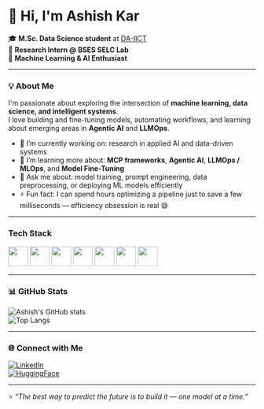 # 👋 Hi, I'm Ashish Kar  

🎓 **M.Sc. Data Science student** at [DA-IICT](https://www.daiict.ac.in/)  
🔬 **Research Intern @ BSES SELC Lab**  
🤖 **Machine Learning & AI Enthusiast**  

---

### 💡 About Me  
I'm passionate about exploring the intersection of **machine learning, data science, and intelligent systems**.  
I love building and fine-tuning models, automating workflows, and learning about emerging areas in **Agentic AI** and **LLMOps**.

- 🔭 I’m currently working on: research in applied AI and data-driven systems  
- 🌱 I’m learning more about: **MCP frameworks**, **Agentic AI**, **LLMOps / MLOps**, and **Model Fine-Tuning**  
- 💬 Ask me about: model training, prompt engineering, data preprocessing, or deploying ML models efficiently  
- ⚡ Fun fact: I can spend hours optimizing a pipeline just to save a few milliseconds — efficiency obsession is real 😄  

---

### Tech Stack  

<p align="left">
  <img src="https://cdn.jsdelivr.net/gh/devicons/devicon/icons/python/python-original.svg" width="40" height="40"/>
  <img src="https://cdn.jsdelivr.net/gh/devicons/devicon/icons/pytorch/pytorch-original.svg" width="40" height="40"/>
  <img src="https://cdn.jsdelivr.net/gh/devicons/devicon/icons/sqlite/sqlite-original.svg" width="40" height="40"/>
  <img src="https://cdn.jsdelivr.net/gh/devicons/devicon/icons/bash/bash-original.svg" width="40" height="40"/>
  <img src="https://cdn.jsdelivr.net/gh/devicons/devicon/icons/pandas/pandas-original.svg" width="40" height="40"/>
  <img src="https://cdn.jsdelivr.net/gh/devicons/devicon/icons/jupyter/jupyter-original.svg" width="40" height="40"/>
  <img src="https://cdn.jsdelivr.net/gh/devicons/devicon/icons/vscode/vscode-original.svg" width="40" height="40"/>
</p>
 

---

### 📊 GitHub Stats  

![Ashish's GitHub stats](https://github-readme-stats.vercel.app/api?username=Ashish202418007&show_icons=true&theme=radical)  
![Top Langs](https://github-readme-stats.vercel.app/api/top-langs/?username=Ashish202418007&layout=compact&theme=radical)  

---

### 🌐 Connect with Me  

[![LinkedIn](https://img.shields.io/badge/LinkedIn-0077B5?style=flat&logo=linkedin&logoColor=white)](https://www.linkedin.com/in/ashish-kar-77a08b219)  
[![HuggingFace](https://img.shields.io/badge/HuggingFace-FFD21E?style=flat&logo=huggingface&logoColor=black)](https://huggingface.co/Ashish-kar-007)  

---

⭐ *“The best way to predict the future is to build it — one model at a time.”*  
